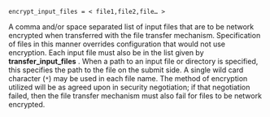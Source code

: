     encrypt_input_files = < file1,file2,file… >

A comma and/or space separated list of input files that are to be
network encrypted when transferred with the file transfer mechanism.
Specification of files in this manner overrides configuration that would
not use encryption. Each input file must also be in the list given by
**transfer_input_files** . When a path to an input file or directory is
specified, this specifies the path to the file on the submit side. A
single wild card character (`*`) may be used in each file name. The
method of encryption utilized will be as agreed upon in security
negotiation; if that negotiation failed, then the file transfer
mechanism must also fail for files to be network encrypted.
